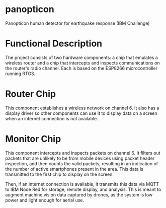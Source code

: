 # panopticon
Panopticon human detector for earthquake response (IBM Challenge)

# Functional Description
The project consists of two hardware components: a chip that emulates a wireless router and a chip that intercepts and inspects communications on the router's radio channel. Each is based on the ESP8266 microcontroller running RTOS.

# Router Chip

This component establishes a wireless network on channel 6. It also has a display driver so other components can use it to display data on a screen when an internet connection is not available.

# Monitor Chip

This component intercepts and inspects packets on channel 6. It filters out packets that are unlikely to be from mobile devices using packet header inspection, and then counts the valid packets, resulting in an indication of the number of active smartphones present in the area. This data is transmitted to the first chip to display on the screen.

Then, if an internet connection is available, it transmits this data via MQTT to IBM Node Red for storage, remote display, and analysis. This is meant to augment machine vision data captured by drones, as the system is low power and light enough for aerial use.



